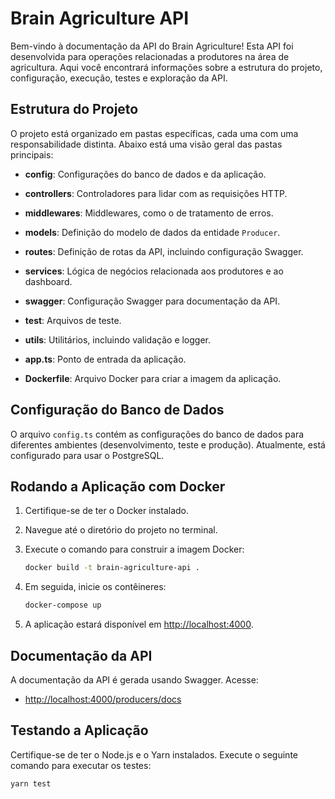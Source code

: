 # Brain Agriculture API

Bem-vindo à documentação da API do Brain Agriculture! Esta API foi desenvolvida para operações relacionadas a produtores na área de agricultura. Aqui você encontrará informações sobre a estrutura do projeto, configuração, execução, testes e exploração da API.

## Estrutura do Projeto

O projeto está organizado em pastas específicas, cada uma com uma responsabilidade distinta. Abaixo está uma visão geral das pastas principais:

- **config**: Configurações do banco de dados e da aplicação.

- **controllers**: Controladores para lidar com as requisições HTTP.

- **middlewares**: Middlewares, como o de tratamento de erros.

- **models**: Definição do modelo de dados da entidade `Producer`.

- **routes**: Definição de rotas da API, incluindo configuração Swagger.

- **services**: Lógica de negócios relacionada aos produtores e ao dashboard.

- **swagger**: Configuração Swagger para documentação da API.

- **test**: Arquivos de teste.

- **utils**: Utilitários, incluindo validação e logger.

- **app.ts**: Ponto de entrada da aplicação.

- **Dockerfile**: Arquivo Docker para criar a imagem da aplicação.

## Configuração do Banco de Dados

O arquivo `config.ts` contém as configurações do banco de dados para diferentes ambientes (desenvolvimento, teste e produção). Atualmente, está configurado para usar o PostgreSQL.

## Rodando a Aplicação com Docker

1. Certifique-se de ter o Docker instalado.

2. Navegue até o diretório do projeto no terminal.

3. Execute o comando para construir a imagem Docker:

    ```bash
    docker build -t brain-agriculture-api .
    ```

4. Em seguida, inicie os contêineres:

    ```bash
    docker-compose up
    ```

5. A aplicação estará disponível em [http://localhost:4000](http://localhost:4000).

## Documentação da API

A documentação da API é gerada usando Swagger. Acesse:

- [http://localhost:4000/producers/docs](http://localhost:4000/producers/docs)

## Testando a Aplicação

Certifique-se de ter o Node.js e o Yarn instalados. Execute o seguinte comando para executar os testes:

```bash
yarn test
